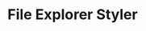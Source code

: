 ---
title: File Explorer Styler
summary: Themes for Windhawk Plugin Windows 11 File Explorer Styler
nav_order: 1.4
parent: Windhawk
permalink: /windhawk/file-explorer-styler
---
